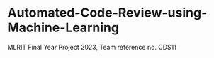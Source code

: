 # Automated-Code-Review-using-Machine-Learning
MLRIT Final Year Project 2023, Team reference no. CDS11
